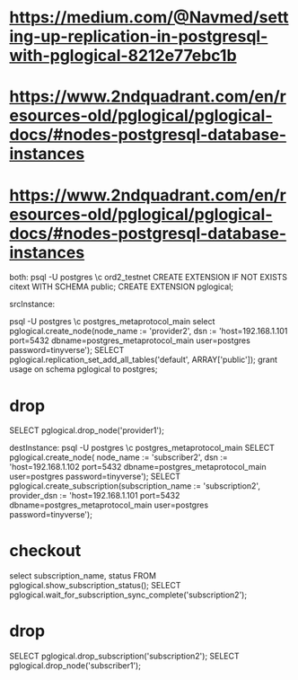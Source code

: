 # https://medium.com/@Navmed/setting-up-replication-in-postgresql-with-pglogical-8212e77ebc1b
# https://www.2ndquadrant.com/en/resources-old/pglogical/pglogical-docs/#nodes-postgresql-database-instances
# https://www.2ndquadrant.com/en/resources-old/pglogical/pglogical-docs/#nodes-postgresql-database-instances

both:
psql -U postgres
\c ord2_testnet
CREATE EXTENSION IF NOT EXISTS citext WITH SCHEMA public;
CREATE EXTENSION pglogical;

srcInstance:

psql -U postgres
\c postgres_metaprotocol_main
select pglogical.create_node(node_name := 'provider2', dsn := 'host=192.168.1.101 port=5432 dbname=postgres_metaprotocol_main user=postgres password=tinyverse');
SELECT pglogical.replication_set_add_all_tables('default', ARRAY['public']);
grant usage on schema pglogical to postgres;
# drop
SELECT pglogical.drop_node('provider1');

destInstance:
psql -U postgres
\c postgres_metaprotocol_main
SELECT pglogical.create_node( node_name := 'subscriber2', dsn := 'host=192.168.1.102 port=5432 dbname=postgres_metaprotocol_main user=postgres password=tinyverse');
SELECT pglogical.create_subscription(subscription_name := 'subscription2', provider_dsn := 'host=192.168.1.101 port=5432 dbname=postgres_metaprotocol_main user=postgres password=tinyverse');
# checkout
select subscription_name, status FROM pglogical.show_subscription_status();
SELECT pglogical.wait_for_subscription_sync_complete('subscription2');
# drop
SELECT pglogical.drop_subscription('subscription2');
SELECT pglogical.drop_node('subscriber1');